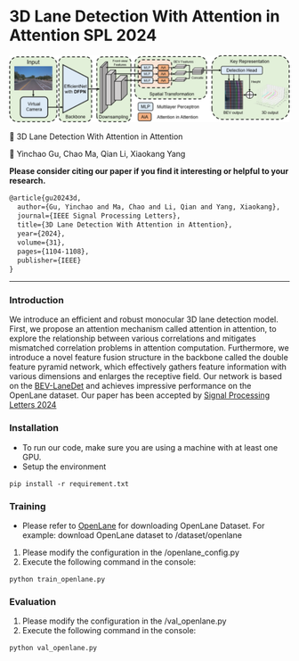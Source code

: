 # 3D Lane Detection With Attention in Attention SPL 2024

![image](image/main_structure.png)

:page_facing_up: 3D Lane Detection With Attention in Attention

:boy: Yinchao Gu, Chao Ma, Qian Li, Xiaokang Yang

**Please consider citing our paper if you find it interesting or helpful to your research.**
```
@article{gu20243d,
  author={Gu, Yinchao and Ma, Chao and Li, Qian and Yang, Xiaokang},
  journal={IEEE Signal Processing Letters}, 
  title={3D Lane Detection With Attention in Attention}, 
  year={2024},
  volume={31},
  pages={1104-1108},
  publisher={IEEE}
}
```

---

### Introduction

We introduce an efficient and robust monocular 3D lane detection model. First, we propose an attention mechanism called attention in attention, to explore the relationship between various correlations and mitigates mismatched correlation problems in attention computation. Furthermore, we introduce a novel feature fusion structure in the backbone called the double feature pyramid network, which effectively gathers feature information with various dimensions and enlarges the receptive field. Our network is based on the [BEV-LaneDet](https://arxiv.org/abs/2210.06006) and achieves impressive performance on the OpenLane dataset. Our paper has been accepted by [Signal Processing Letters 2024](https://ieeexplore.ieee.org/abstract/document/10500508)

### Installation
- To run our code, make sure you are using a machine with at least one GPU.
- Setup the environment 
```
pip install -r requirement.txt
```

### Training
- Please refer to [OpenLane](https://github.com/OpenPerceptionX/OpenLane) for downloading OpenLane Dataset. For example: download OpenLane dataset to /dataset/openlane

1. Please modify the configuration in the /openlane_config.py
2. Execute the following command in the console:
```
python train_openlane.py
```

### Evaluation
1. Please modify the configuration in the /val_openlane.py
2. Execute the following command in the console:
```
python val_openlane.py
```